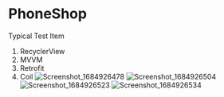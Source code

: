 # PhoneShop
Typical Test Item
1. RecyclerView
2. MVVM
3. Retrofit
4. Coil
![Screenshot_1684926478](https://github.com/EgorKisel/PhoneShop/assets/81646532/f18cec3c-4787-4559-8d57-5bd28af4dcc4)
![Screenshot_1684926504](https://github.com/EgorKisel/PhoneShop/assets/81646532/b25d48dd-09b8-43c5-abd6-858cd4bc7847)
![Screenshot_1684926523](https://github.com/EgorKisel/PhoneShop/assets/81646532/2849f711-820e-435d-a388-6815a6eb92ec)
![Screenshot_1684926534](https://github.com/EgorKisel/PhoneShop/assets/81646532/d0a1a71b-13fd-4a1b-9406-9eacffe7cd25)
